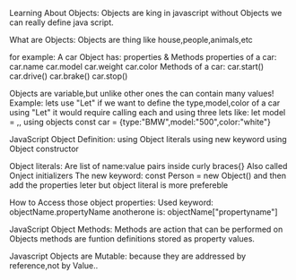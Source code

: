 Learning About Objects: 
      Objects are king in javascript without Objects we can really define java script.

What are Objects: 
      Objects are thing like house,people,animals,etc 

for example:
      A car Object has: 
            properties &
            Methods
      properties of a car: 
            car.name
            car.model
            car.weight
            car.color 
      Methods of a car: 
            car.start()
            car.drive()
            car.brake()
            car.stop()

Objects are variable,but unlike other ones the can contain many values!
Example: lets use "Let" if we want to define the type,model,color of a car using "Let" it would require calling each and using three lets
          like: 
              let model = ,,
        using objects
            const car = {type:"BMW",model:"500",color:"white"}


JavaScript Object Definition:
      using Object literals 
      using new keyword 
      using Object constructor

Object literals:
  Are list of name:value pairs inside curly braces{}
  Also called Onject initializers 
The new keyword:
  const Person = new Object()
  and then add the properties leter
  but object literal is more prefereble 

How to Access those object properties:
    Used keyword: objectName.propertyName
    anotherone is: objectName["propertyname"]

JavaScript Object Methods:
  Methods are action that can be performed on Objects
  methods are funtion definitions stored as property values.

Javascript Objects are Mutable:
  because they are addressed by reference,not by Value..
